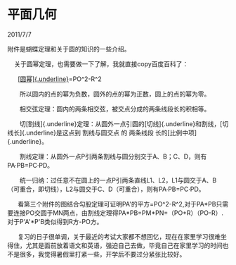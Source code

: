 # 平面几何
2011/7/7

附件是蝴蝶定理和关于圆的知识的一些介绍。

    关于圆幂定理，也需要做一下了解，我就直接copy百度百科了：　

     
[[圆幂]{.underline}](http://baike.baidu.com/view/1738972.htm)=PO\^2-R\^2

　　所以圆内的点的幂为负数，圆外的点的幂为正数，圆上的点的幂为零。

　　相交弦定理：圆内的两条相交弦，被交点分成的两条线段长的积相等。

　　切[割线]{.underline}定理：从圆外一点引圆的[切线]{.underline}和割线，[切线长]{.underline}是这点到
割线与圆交点 的 两条线段 长的[比例中项]{.underline}。

　　割线定理：从圆外一点P引两条割线与圆分别交于A、B；C、D，则有
PA·PB=PC·PD。

　　统一归纳：过任意不在圆上的一点P引两条直线L1、L2，L1与圆交于A、B（可重合，即切线），L2与圆交于C、D（可重合），则有PA·PB=PC·PD。

     
看第三个附件的图结合勾股定理可证明PA\'的平方=PO\^2-R\^2,对于PA\*PB只需要连接PO交圆于MN两点，由割线定理得PA\*PB=PM\*PN=（PO+R）（PO-R）.对于P\'A\'\*P\'B类似得到R方-PO方。

     
复习的日子很单调，关于最近的考试大家都不想回忆，现在在家里学习很难坐得住，尤其是面前放着语文和英语，强迫自己去做，毕竟自己在家里学习的时间也不是很多，我觉得暑假里打紧一些，开学后不要过分紧张比较好。




